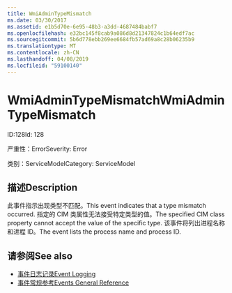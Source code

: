 ```yaml
---
title: WmiAdminTypeMismatch
ms.date: 03/30/2017
ms.assetid: e1b5d70e-6e95-48b3-a3dd-4687484babf7
ms.openlocfilehash: e32bc145f8cab9a086d8d21347824c1b64edf7ac
ms.sourcegitcommit: 5b6d778ebb269ee6684fb57ad69a8c28b06235b9
ms.translationtype: MT
ms.contentlocale: zh-CN
ms.lasthandoff: 04/08/2019
ms.locfileid: "59100140"
---
```

# <a name="wmiadmintypemismatch"></a><span data-ttu-id="7a399-102">WmiAdminTypeMismatch</span><span class="sxs-lookup"><span data-stu-id="7a399-102">WmiAdminTypeMismatch</span></span>
<span data-ttu-id="7a399-103">ID:128</span><span class="sxs-lookup"><span data-stu-id="7a399-103">Id: 128</span></span>  
  
 <span data-ttu-id="7a399-104">严重性：Error</span><span class="sxs-lookup"><span data-stu-id="7a399-104">Severity: Error</span></span>  
  
 <span data-ttu-id="7a399-105">类别：ServiceModel</span><span class="sxs-lookup"><span data-stu-id="7a399-105">Category: ServiceModel</span></span>  
  
## <a name="description"></a><span data-ttu-id="7a399-106">描述</span><span class="sxs-lookup"><span data-stu-id="7a399-106">Description</span></span>  
 <span data-ttu-id="7a399-107">此事件指示出现类型不匹配。</span><span class="sxs-lookup"><span data-stu-id="7a399-107">This event indicates that a type mismatch occurred.</span></span> <span data-ttu-id="7a399-108">指定的 CIM 类属性无法接受特定类型的值。</span><span class="sxs-lookup"><span data-stu-id="7a399-108">The specified CIM class property cannot accept the value of the specific type.</span></span> <span data-ttu-id="7a399-109">该事件将列出进程名称和进程 ID。</span><span class="sxs-lookup"><span data-stu-id="7a399-109">The event lists the process name and process ID.</span></span>  
  
## <a name="see-also"></a><span data-ttu-id="7a399-110">请参阅</span><span class="sxs-lookup"><span data-stu-id="7a399-110">See also</span></span>

- [<span data-ttu-id="7a399-111">事件日志记录</span><span class="sxs-lookup"><span data-stu-id="7a399-111">Event Logging</span></span>](../../../../../docs/framework/wcf/diagnostics/event-logging/index.md)
- [<span data-ttu-id="7a399-112">事件常规参考</span><span class="sxs-lookup"><span data-stu-id="7a399-112">Events General Reference</span></span>](../../../../../docs/framework/wcf/diagnostics/event-logging/events-general-reference.md)
